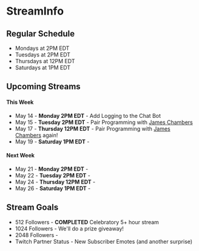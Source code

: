 # StreamInfo

## Regular Schedule

 - Mondays at 2PM EDT
 - Tuesdays at 2PM EDT
 - Thursdays at 12PM EDT
 - Saturdays at 1PM EDT
 

## Upcoming Streams

#### This Week

 - May 14 - **Monday 2PM EDT** - Add Logging to the Chat Bot
 - May 15 - **Tuesday 2PM EDT** - Pair Programming with [James Chambers](https://twitter.com/canadianjames)
 - May 17 - **Thursday 12PM EDT** - Pair Programming with [James Chambers](https://twitter.com/canadianjames) again!
 - May 19 - **Saturday 1PM EDT** - 
 
#### Next Week

 - May 21 - **Monday 2PM EDT** - 
 - May 22 - **Tuesday 2PM EDT** - 
 - May 24 - **Thursday 12PM EDT** - 
 - May 26 - **Saturday 1PM EDT** - 
 
## Stream Goals

 - 512 Followers - **COMPLETED** Celebratory 5+ hour stream
 - 1024 Followers - We'll do a prize giveaway!
 - 2048 Followers - 
 - Twitch Partner Status - New Subscriber Emotes (and another surprise)
